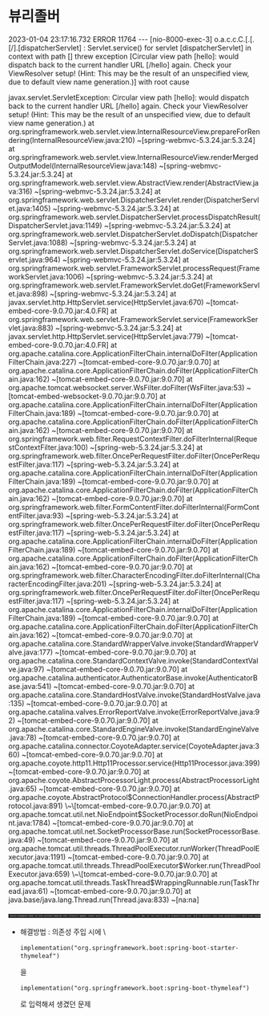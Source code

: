 # 뷰리졸버

2023-01-04 23:17:16.732 ERROR 11764 --- \[nio-8000-exec-3] o.a.c.c.C.\[.\[.\[/].\[dispatcherServlet] : Servlet.service() for servlet \[dispatcherServlet] in context with path \[] threw exception \[Circular view path \[hello]: would dispatch back to the current handler URL \[/hello] again. Check your ViewResolver setup! (Hint: This may be the result of an unspecified view, due to default view name generation.)] with root cause

javax.servlet.ServletException: Circular view path \[hello]: would dispatch back to the current handler URL \[/hello] again. Check your ViewResolver setup! (Hint: This may be the result of an unspecified view, due to default view name generation.) at org.springframework.web.servlet.view.InternalResourceView.prepareForRendering(InternalResourceView.java:210) \~\[spring-webmvc-5.3.24.jar:5.3.24] at org.springframework.web.servlet.view.InternalResourceView.renderMergedOutputModel(InternalResourceView.java:148) \~\[spring-webmvc-5.3.24.jar:5.3.24] at org.springframework.web.servlet.view.AbstractView.render(AbstractView.java:316) \~\[spring-webmvc-5.3.24.jar:5.3.24] at org.springframework.web.servlet.DispatcherServlet.render(DispatcherServlet.java:1405) \~\[spring-webmvc-5.3.24.jar:5.3.24] at org.springframework.web.servlet.DispatcherServlet.processDispatchResult(DispatcherServlet.java:1149) \~\[spring-webmvc-5.3.24.jar:5.3.24] at org.springframework.web.servlet.DispatcherServlet.doDispatch(DispatcherServlet.java:1088) \~\[spring-webmvc-5.3.24.jar:5.3.24] at org.springframework.web.servlet.DispatcherServlet.doService(DispatcherServlet.java:964) \~\[spring-webmvc-5.3.24.jar:5.3.24] at org.springframework.web.servlet.FrameworkServlet.processRequest(FrameworkServlet.java:1006) \~\[spring-webmvc-5.3.24.jar:5.3.24] at org.springframework.web.servlet.FrameworkServlet.doGet(FrameworkServlet.java:898) \~\[spring-webmvc-5.3.24.jar:5.3.24] at javax.servlet.http.HttpServlet.service(HttpServlet.java:670) \~\[tomcat-embed-core-9.0.70.jar:4.0.FR] at org.springframework.web.servlet.FrameworkServlet.service(FrameworkServlet.java:883) \~\[spring-webmvc-5.3.24.jar:5.3.24] at javax.servlet.http.HttpServlet.service(HttpServlet.java:779) \~\[tomcat-embed-core-9.0.70.jar:4.0.FR] at org.apache.catalina.core.ApplicationFilterChain.internalDoFilter(ApplicationFilterChain.java:227) \~\[tomcat-embed-core-9.0.70.jar:9.0.70] at org.apache.catalina.core.ApplicationFilterChain.doFilter(ApplicationFilterChain.java:162) \~\[tomcat-embed-core-9.0.70.jar:9.0.70] at org.apache.tomcat.websocket.server.WsFilter.doFilter(WsFilter.java:53) \~\[tomcat-embed-websocket-9.0.70.jar:9.0.70] at org.apache.catalina.core.ApplicationFilterChain.internalDoFilter(ApplicationFilterChain.java:189) \~\[tomcat-embed-core-9.0.70.jar:9.0.70] at org.apache.catalina.core.ApplicationFilterChain.doFilter(ApplicationFilterChain.java:162) \~\[tomcat-embed-core-9.0.70.jar:9.0.70] at org.springframework.web.filter.RequestContextFilter.doFilterInternal(RequestContextFilter.java:100) \~\[spring-web-5.3.24.jar:5.3.24] at org.springframework.web.filter.OncePerRequestFilter.doFilter(OncePerRequestFilter.java:117) \~\[spring-web-5.3.24.jar:5.3.24] at org.apache.catalina.core.ApplicationFilterChain.internalDoFilter(ApplicationFilterChain.java:189) \~\[tomcat-embed-core-9.0.70.jar:9.0.70] at org.apache.catalina.core.ApplicationFilterChain.doFilter(ApplicationFilterChain.java:162) \~\[tomcat-embed-core-9.0.70.jar:9.0.70] at org.springframework.web.filter.FormContentFilter.doFilterInternal(FormContentFilter.java:93) \~\[spring-web-5.3.24.jar:5.3.24] at org.springframework.web.filter.OncePerRequestFilter.doFilter(OncePerRequestFilter.java:117) \~\[spring-web-5.3.24.jar:5.3.24] at org.apache.catalina.core.ApplicationFilterChain.internalDoFilter(ApplicationFilterChain.java:189) \~\[tomcat-embed-core-9.0.70.jar:9.0.70] at org.apache.catalina.core.ApplicationFilterChain.doFilter(ApplicationFilterChain.java:162) \~\[tomcat-embed-core-9.0.70.jar:9.0.70] at org.springframework.web.filter.CharacterEncodingFilter.doFilterInternal(CharacterEncodingFilter.java:201) \~\[spring-web-5.3.24.jar:5.3.24] at org.springframework.web.filter.OncePerRequestFilter.doFilter(OncePerRequestFilter.java:117) \~\[spring-web-5.3.24.jar:5.3.24] at org.apache.catalina.core.ApplicationFilterChain.internalDoFilter(ApplicationFilterChain.java:189) \~\[tomcat-embed-core-9.0.70.jar:9.0.70] at org.apache.catalina.core.ApplicationFilterChain.doFilter(ApplicationFilterChain.java:162) \~\[tomcat-embed-core-9.0.70.jar:9.0.70] at org.apache.catalina.core.StandardWrapperValve.invoke(StandardWrapperValve.java:177) \~\[tomcat-embed-core-9.0.70.jar:9.0.70] at org.apache.catalina.core.StandardContextValve.invoke(StandardContextValve.java:97) \~\[tomcat-embed-core-9.0.70.jar:9.0.70] at org.apache.catalina.authenticator.AuthenticatorBase.invoke(AuthenticatorBase.java:541) \~\[tomcat-embed-core-9.0.70.jar:9.0.70] at org.apache.catalina.core.StandardHostValve.invoke(StandardHostValve.java:135) \~\[tomcat-embed-core-9.0.70.jar:9.0.70] at org.apache.catalina.valves.ErrorReportValve.invoke(ErrorReportValve.java:92) \~\[tomcat-embed-core-9.0.70.jar:9.0.70] at org.apache.catalina.core.StandardEngineValve.invoke(StandardEngineValve.java:78) \~\[tomcat-embed-core-9.0.70.jar:9.0.70] at org.apache.catalina.connector.CoyoteAdapter.service(CoyoteAdapter.java:360) \~\[tomcat-embed-core-9.0.70.jar:9.0.70] at org.apache.coyote.http11.Http11Processor.service(Http11Processor.java:399) \~\[tomcat-embed-core-9.0.70.jar:9.0.70] at org.apache.coyote.AbstractProcessorLight.process(AbstractProcessorLight.java:65) \~\[tomcat-embed-core-9.0.70.jar:9.0.70] at org.apache.coyote.AbstractProtocol$ConnectionHandler.process(AbstractProtocol.java:891) \~\[tomcat-embed-core-9.0.70.jar:9.0.70] at org.apache.tomcat.util.net.NioEndpoint$SocketProcessor.doRun(NioEndpoint.java:1784) \~\[tomcat-embed-core-9.0.70.jar:9.0.70] at org.apache.tomcat.util.net.SocketProcessorBase.run(SocketProcessorBase.java:49) \~\[tomcat-embed-core-9.0.70.jar:9.0.70] at org.apache.tomcat.util.threads.ThreadPoolExecutor.runWorker(ThreadPoolExecutor.java:1191) \~\[tomcat-embed-core-9.0.70.jar:9.0.70] at org.apache.tomcat.util.threads.ThreadPoolExecutor$Worker.run(ThreadPoolExecutor.java:659) \~\[tomcat-embed-core-9.0.70.jar:9.0.70] at org.apache.tomcat.util.threads.TaskThread$WrappingRunnable.run(TaskThread.java:61) \~\[tomcat-embed-core-9.0.70.jar:9.0.70] at java.base/java.lang.Thread.run(Thread.java:833) \~\[na:na]

![](../.gitbook/assets/image.png)



*   해결방법 : 의존성 주입 시에 \


    ```
    implementation("org.springframework.boot:spring-boot-starter-thymeleaf")
    ```

    을

    ```
    implementation("org.springframework.boot:spring-boot-thymeleaf")
    ```

    로 입력해셔 생겼던 문제
